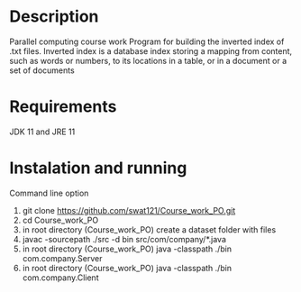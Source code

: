 # Description
Parallel computing course work Program for building the inverted index of .txt files.
Inverted index is a database index storing a mapping from content, such as words or numbers, to its locations in a table, or in a document or a set of documents


# Requirements
JDK 11 and JRE 11


# Instalation and running
Command line option

1. git clone https://github.com/swat121/Course_work_PO.git
2. cd Course_work_PO
3. in root directory (Course_work_PO) create a dataset folder with files
4. javac -sourcepath ./src -d bin src/com/company/*.java
5. in root directory (Course_work_PO) java -classpath ./bin com.company.Server
6. in root directory (Course_work_PO) java -classpath ./bin com.company.Client
